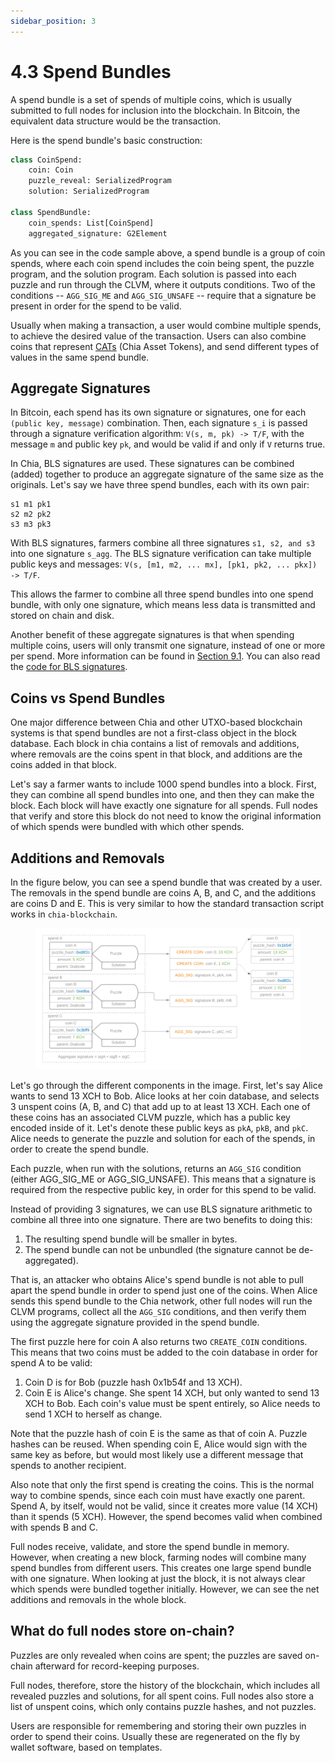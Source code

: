 ```yaml
---
sidebar_position: 3
---
```


# 4.3 Spend Bundles

A spend bundle is a set of spends of multiple coins, which is usually submitted to full nodes for inclusion into the blockchain. In Bitcoin, the equivalent data structure would be the transaction.

Here is the spend bundle's basic construction:

```python
class CoinSpend:
    coin: Coin
    puzzle_reveal: SerializedProgram
    solution: SerializedProgram

class SpendBundle:
    coin_spends: List[CoinSpend]
    aggregated_signature: G2Element
```

As you can see in the code sample above, a spend bundle is a group of coin spends, where each coin spend includes the coin being spent, the puzzle program, and the solution program. Each solution is passed into each puzzle and run through the CLVM, where it outputs conditions. Two of the conditions -- `AGG_SIG_ME` and `AGG_SIG_UNSAFE` -- require
that a signature be present in order for the spend to be valid.

Usually when making a transaction, a user would combine multiple spends, to achieve the desired value of the transaction. Users can also combine coins that represent [CATs](https://chialisp.com/docs/puzzles/cats) (Chia Asset Tokens), and send different types of values in the same spend bundle.

## Aggregate Signatures

In Bitcoin, each spend has its own signature or signatures, one for each `(public key, message)` combination. Then, each signature `s_i` is passed through a signature verification algorithm: `V(s, m, pk) -> T/F`, with the message `m` and public key `pk`, and would be valid if and only if `V` returns true.

In Chia, BLS signatures are used. These signatures can be combined (added) together to produce an aggregate signature of the same size as the originals. Let's say we have three spend bundles, each with its own pair:

```
s1 m1 pk1
s2 m2 pk2
s3 m3 pk3
```

With BLS signatures, farmers combine all three signatures `s1, s2, and s3` into one signature `s_agg`. The BLS signature verification can take multiple public keys and messages: `V(s, [m1, m2, ... mx], [pk1, pk2, ... pkx]) -> T/F`.

This allows the farmer to combine all three spend bundles into one spend bundle, with only one signature, which means less data is transmitted and stored on chain and disk.

Another benefit of these aggregate signatures is that when spending multiple coins, users will only transmit one signature, instead of one or more per spend. More information can be found in [Section 9.1](/docs/09keys/keys-and-signatures 'Section 9.1: Keys and Signatures'). You can also read the [code for BLS signatures](https://github.com/Chia-Network/bls-signatures).

## Coins vs Spend Bundles

One major difference between Chia and other UTXO-based blockchain systems is that spend bundles are not a first-class object in the block database. Each block in chia contains a list of removals and additions, where removals are the coins spent in that block, and additions are the coins added in that block.

Let's say a farmer wants to include 1000 spend bundles into a block. First, they can combine all spend bundles into one, and then they can make the block. Each block will have exactly one signature for all spends. Full nodes that verify and store this block do not need to know the original information of which spends were bundled with which other spends.

## Additions and Removals

In the figure below, you can see a spend bundle that was created by a user. The removals in the spend bundle are coins A, B, and C, and the additions are coins D and E. This is very similar to how the standard transaction script works in `chia-blockchain`.

<figure>
<img src="/img/spend_bundle.png" alt="drawing"/>
</figure>

Let's go through the different components in the image. First, let's say Alice wants to send 13 XCH to Bob. Alice looks at her coin database, and selects 3 unspent coins (A, B, and C) that add up to at least 13 XCH. Each one of these coins has an associated CLVM puzzle, which has a public key encoded inside of it. Let's denote these public keys as `pkA`, `pkB`, and `pkC`. Alice needs to generate the puzzle and solution for each of the
spends, in order to create the spend bundle.

Each puzzle, when run with the solutions, returns an `AGG_SIG` condition (either AGG_SIG_ME or AGG_SIG_UNSAFE). This means that a signature is required from the respective public key, in order for this spend to be valid.

Instead of providing 3 signatures, we can use BLS signature arithmetic to combine all three into one signature. There are two benefits to doing this:

1. The resulting spend bundle will be smaller in bytes.
2. The spend bundle can not be unbundled (the signature cannot be de-aggregated).

That is, an attacker who obtains Alice's spend bundle is not able to pull apart the spend bundle in order to spend just one of the coins. When Alice sends this spend bundle to the Chia network, other full nodes will run the CLVM programs, collect all the `AGG_SIG` conditions, and then verify them using the aggregate signature provided in the spend bundle.

The first puzzle here for coin A also returns two `CREATE_COIN` conditions. This means that two coins must be added to the coin database in order for spend A to be valid:

1. Coin D is for Bob (puzzle hash 0x1b54f and 13 XCH).
2. Coin E is Alice's change. She spent 14 XCH, but only wanted to send 13 XCH to Bob. Each coin's value must be spent entirely, so Alice needs to send 1 XCH to herself as change.

Note that the puzzle hash of coin E is the same as that of coin A. Puzzle hashes can be reused. When spending coin E, Alice would sign with the same key as before, but would most likely use a different message that spends to another recipient.

Also note that only the first spend is creating the coins. This is the normal way to combine spends, since each coin must have exactly one parent. Spend A, by itself, would not be valid, since it creates more value (14 XCH) than it spends (5 XCH). However, the spend becomes valid when combined with spends B and C.

Full nodes receive, validate, and store the spend bundle in memory. However, when creating a new block, farming nodes will combine many spend bundles from different users. This creates one large spend bundle with one signature. When looking at just the block, it is not always clear which spends were bundled together initially. However, we can see the net additions and removals in the whole block.

## What do full nodes store on-chain?

Puzzles are only revealed when coins are spent; the puzzles are saved on-chain afterward for record-keeping purposes.

Full nodes, therefore, store the history of the blockchain, which includes all revealed puzzles and solutions, for all spent coins. Full nodes also store a list of unspent coins, which only contains puzzle hashes, and not puzzles.

Users are responsible for remembering and storing their own puzzles in order to spend their coins. Usually these are regenerated on the fly by wallet software, based on templates.
